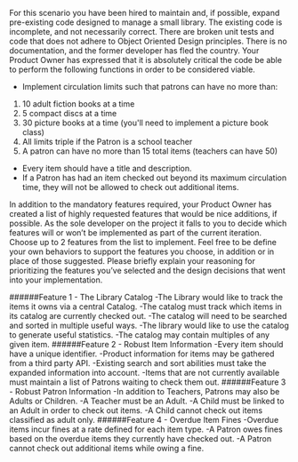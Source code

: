 For this scenario you have been hired to maintain and, if possible, expand  pre-existing code designed to manage a small library. The existing code is incomplete, and not necessarily correct. There are broken unit tests and code that does not adhere to Object Oriented Design principles. There is no documentation, and the former developer has fled the country. Your Product Owner has expressed that it is absolutely critical the code be able to perform the following functions in order to be considered viable.

 * Implement circulation limits such that patrons can have no more than:
  1. 10 adult fiction books at a time
  2. 5 compact discs at a time
  3. 30 picture books at a time (you'll need to implement a picture book class)
  4. All limits triple if the Patron is a school teacher
  5. A patron can have no more than 15 total items (teachers can have 50)

* Every item should have a title and description.
* If a Patron has had an item checked out beyond its maximum circulation time, they will not be allowed to check out additional items.

In addition to the mandatory features required, your Product Owner has created a list of highly requested features that would be nice additions, if possible. As the sole developer on the project it falls to you to decide which features will or won’t be implemented as part of the current iteration. Choose up to 2 features from the list to implement. Feel free to be define your own behaviors to support the features you choose, in addition or in place of those suggested. Please briefly explain your reasoning for prioritizing the features you’ve selected and the design decisions that went into your implementation.

######Feature 1 - The Library Catalog
	-The Library would like to track the items it owns via a central Catalog.
	-The catalog must track which items in its catalog are currently checked out.
	-The catalog will need to be searched and sorted in multiple useful ways.
	-The library would like to use the catalog to generate useful statistics.
	-The catalog may contain multiples of any given item.
######Feature 2 - Robust Item Information
	-Every item should have a unique identifier.
	-Product information for items may be gathered from a third party API. 
	-Existing search and sort abilities must take the expanded information into account.
	-Items that are not currently available must maintain a list of Patrons waiting to check them out.
######Feature 3 - Robust Patron Information
	-In addition to Teachers, Patrons may also be Adults or Children. 
	-A Teacher must be an Adult.
	-A Child must be linked to an Adult in order to check out items.
	-A Child cannot check out items classified as adult only.
######Feature 4 - Overdue Item Fines
	-Overdue items incur fines at a rate defined for each item type. 
	-A Patron owes fines based on the overdue items they currently have checked out.
	-A Patron cannot check out additional items while owing a fine.
